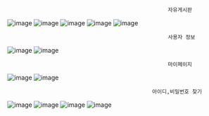                                                        자유게시판
![image](https://github.com/user-attachments/assets/e2e399d1-9ff6-4760-bdca-c48fcbec53ee)
![image](https://github.com/user-attachments/assets/e3485a1d-375a-4ace-849a-c27564226eb0)
![image](https://github.com/user-attachments/assets/be0f0829-9006-4a29-a6b8-b23242e3e48e)
![image](https://github.com/user-attachments/assets/17898203-3661-46a3-8605-f7d971ac03ac)
![image](https://github.com/user-attachments/assets/d38791e6-1649-487b-bb15-392d7e10c6c5)

                                                       사용자 정보
![image](https://github.com/user-attachments/assets/57d3c79b-18e9-419d-8547-0f92f5f5440d)
![image](https://github.com/user-attachments/assets/be1450d1-6abc-438d-97b6-ba2bcda34534)

                                                       마이페이지
![image](https://github.com/user-attachments/assets/7a0c3035-bf26-40e4-9d7b-78c1b2badf54)
![image](https://github.com/user-attachments/assets/6d5fc1f9-a1ec-4b97-ac68-941743e0cb84)

                                                  아이디,비밀번호 찾기
![image](https://github.com/user-attachments/assets/a8985a8a-9382-4dc3-81c0-87196024bf3f)
![image](https://github.com/user-attachments/assets/e8064730-b451-4be1-8b8b-4521fdba43bb)
![image](https://github.com/user-attachments/assets/058c8861-7db1-4e92-8915-59cf0a5cbab7)
![image](https://github.com/user-attachments/assets/57cc98eb-2183-441c-96a7-33b2ef423c8f)



